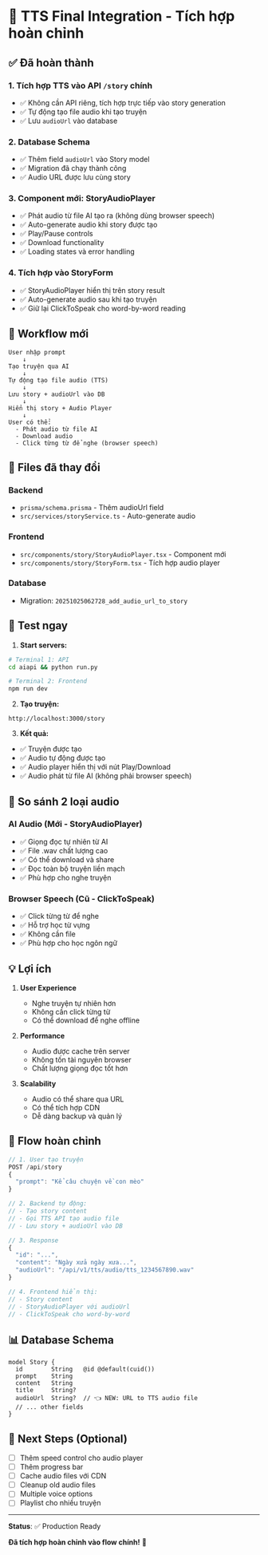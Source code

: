 # 🎵 TTS Final Integration - Tích hợp hoàn chỉnh

## ✅ Đã hoàn thành

### 1. Tích hợp TTS vào API `/story` chính

- ✅ Không cần API riêng, tích hợp trực tiếp vào story generation
- ✅ Tự động tạo file audio khi tạo truyện
- ✅ Lưu `audioUrl` vào database

### 2. Database Schema

- ✅ Thêm field `audioUrl` vào Story model
- ✅ Migration đã chạy thành công
- ✅ Audio URL được lưu cùng story

### 3. Component mới: StoryAudioPlayer

- ✅ Phát audio từ file AI tạo ra (không dùng browser speech)
- ✅ Auto-generate audio khi story được tạo
- ✅ Play/Pause controls
- ✅ Download functionality
- ✅ Loading states và error handling

### 4. Tích hợp vào StoryForm

- ✅ StoryAudioPlayer hiển thị trên story result
- ✅ Auto-generate audio sau khi tạo truyện
- ✅ Giữ lại ClickToSpeak cho word-by-word reading

## 🎯 Workflow mới

```
User nhập prompt
    ↓
Tạo truyện qua AI
    ↓
Tự động tạo file audio (TTS)
    ↓
Lưu story + audioUrl vào DB
    ↓
Hiển thị story + Audio Player
    ↓
User có thể:
  - Phát audio từ file AI
  - Download audio
  - Click từng từ để nghe (browser speech)
```

## 📁 Files đã thay đổi

### Backend

- `prisma/schema.prisma` - Thêm audioUrl field
- `src/services/storyService.ts` - Auto-generate audio

### Frontend

- `src/components/story/StoryAudioPlayer.tsx` - Component mới
- `src/components/story/StoryForm.tsx` - Tích hợp audio player

### Database

- Migration: `20251025062728_add_audio_url_to_story`

## 🚀 Test ngay

1. **Start servers:**

```bash
# Terminal 1: API
cd aiapi && python run.py

# Terminal 2: Frontend
npm run dev
```

2. **Tạo truyện:**

```
http://localhost:3000/story
```

3. **Kết quả:**

- ✅ Truyện được tạo
- ✅ Audio tự động được tạo
- ✅ Audio player hiển thị với nút Play/Download
- ✅ Audio phát từ file AI (không phải browser speech)

## 🎵 So sánh 2 loại audio

### AI Audio (Mới - StoryAudioPlayer)

- ✅ Giọng đọc tự nhiên từ AI
- ✅ File .wav chất lượng cao
- ✅ Có thể download và share
- ✅ Đọc toàn bộ truyện liền mạch
- ✅ Phù hợp cho nghe truyện

### Browser Speech (Cũ - ClickToSpeak)

- ✅ Click từng từ để nghe
- ✅ Hỗ trợ học từ vựng
- ✅ Không cần file
- ✅ Phù hợp cho học ngôn ngữ

## 💡 Lợi ích

1. **User Experience**

   - Nghe truyện tự nhiên hơn
   - Không cần click từng từ
   - Có thể download để nghe offline

2. **Performance**

   - Audio được cache trên server
   - Không tốn tài nguyên browser
   - Chất lượng giọng đọc tốt hơn

3. **Scalability**
   - Audio có thể share qua URL
   - Có thể tích hợp CDN
   - Dễ dàng backup và quản lý

## 🔄 Flow hoàn chỉnh

```typescript
// 1. User tạo truyện
POST /api/story
{
  "prompt": "Kể câu chuyện về con mèo"
}

// 2. Backend tự động:
// - Tạo story content
// - Gọi TTS API tạo audio file
// - Lưu story + audioUrl vào DB

// 3. Response
{
  "id": "...",
  "content": "Ngày xửa ngày xưa...",
  "audioUrl": "/api/v1/tts/audio/tts_1234567890.wav"
}

// 4. Frontend hiển thị:
// - Story content
// - StoryAudioPlayer với audioUrl
// - ClickToSpeak cho word-by-word
```

## 📊 Database Schema

```prisma
model Story {
  id        String   @id @default(cuid())
  prompt    String
  content   String
  title     String?
  audioUrl  String?  // 👈 NEW: URL to TTS audio file
  // ... other fields
}
```

## 🎯 Next Steps (Optional)

- [ ] Thêm speed control cho audio player
- [ ] Thêm progress bar
- [ ] Cache audio files với CDN
- [ ] Cleanup old audio files
- [ ] Multiple voice options
- [ ] Playlist cho nhiều truyện

---

**Status**: ✅ Production Ready

**Đã tích hợp hoàn chỉnh vào flow chính!** 🎉

